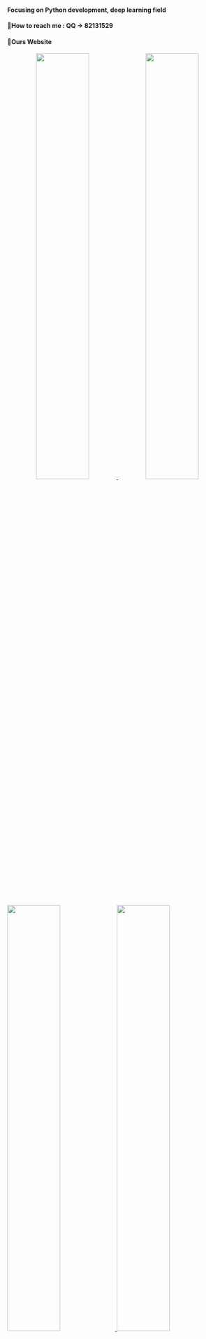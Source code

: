 ####  Focusing on Python development, deep learning field
####  💬How to reach me : QQ -> 82131529
####  🤔Ours Website

<center>
<a href="https://github.com/zhenzi0322/md2wechat">
	<img src="https://github-readme-stats.vercel.app/api?username=zhenzi0322&theme=shades-of-purple&custom_title=微信公众号文章排版" width="49%" height="50%" />
</a>
<a href="https://github.com/zhenzi0322/color-convert">
	<img src="https://github-readme-stats.vercel.app/api?username=zhenzi0322&theme=midnight-purple&custom_title=Python颜色转换库" width="49%" height="50%" />
</a>
</center>

<a href="https://github.com/zhenzi0322/photo-layout">
	<img src="https://github-readme-stats.vercel.app/api?username=zhenzi0322&theme=dracula&custom_title=图像排版" width="49%" height="50%" />
</a>

<a href="https://github.com/zhenzi0322/Flask-Hmin">
	<img src="https://github-readme-stats.vercel.app/api?username=zhenzi0322&theme=highcontrast&custom_title=Flask压缩视图HTML" width="49%" height="50%" />
</a>
